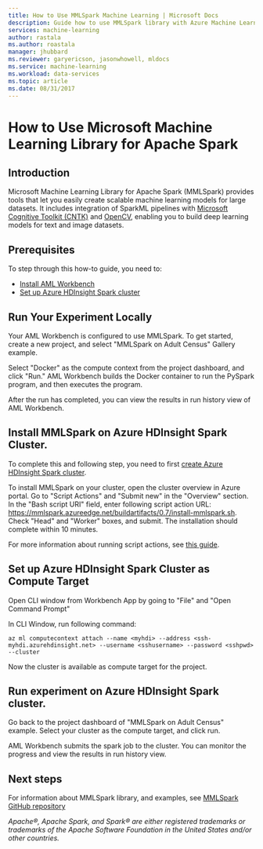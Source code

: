 ```yaml
---
title: How to Use MMLSpark Machine Learning | Microsoft Docs
description: Guide how to use MMLSpark library with Azure Machine Learning.
services: machine-learning
author: rastala
ms.author: roastala
manager: jhubbard
ms.reviewer: garyericson, jasonwhowell, mldocs
ms.service: machine-learning
ms.workload: data-services
ms.topic: article
ms.date: 08/31/2017
---
```

# How to Use Microsoft Machine Learning Library for Apache Spark

## Introduction

Microsoft Machine Learning Library for Apache Spark (MMLSpark)  provides tools that let you easily create scalable machine learning models for large datasets. It includes integration of SparkML pipelines with [Microsoft Cognitive Toolkit
(CNTK)](https://github.com/Microsoft/CNTK) and [OpenCV](http://www.opencv.org/), enabling you to build deep learning models for text and image datasets.

## Prerequisites
To step through this how-to guide, you need to:
- [Install AML Workbench](doc-template-how-to.md)
- [Set up Azure HDInsight Spark cluster](https://docs.microsoft.com/en-us/azure/hdinsight/hdinsight-apache-spark-jupyter-spark-sql)

## Run Your Experiment Locally

Your AML Workbench is configured to use MMLSpark. To get started, create a new project, and select "MMLSpark on Adult Census" Gallery example.

Select "Docker" as the compute context from the project dashboard, and click "Run." AML Workbench builds the Docker
container to run the PySpark program, and then executes the program.

After the run has completed, you can view the results in run history view of AML Workbench.

## Install MMLSpark on Azure HDInsight Spark Cluster.

To complete this and following step, you need to first [create Azure HDInsight Spark cluster](https://docs.microsoft.com/en-us/azure/hdinsight/hdinsight-apache-spark-jupyter-spark-sql).

To install MMLSpark on your cluster, open the cluster overview in Azure portal. Go to "Script Actions" and "Submit new" in the "Overview" section. In the
"Bash script URI" field, enter following script action URL:
<https://mmlspark.azureedge.net/buildartifacts/0.7/install-mmlspark.sh>. Check "Head" and "Worker" boxes, and submit. The installation should complete within 10 minutes.

For more information about running script actions, see [this
guide](https://docs.microsoft.com/en-us/azure/hdinsight/hdinsight-hadoop-customize-cluster-linux#use-a-script-action-during-cluster-creation).


## Set up Azure HDInsight Spark Cluster as Compute Target

Open CLI window from Workbench App by going to "File" and "Open Command Prompt"

In CLI Window, run following command:

```
az ml computecontext attach --name <myhdi> --address <ssh-myhdi.azurehdinsight.net> --username <sshusername> --password <sshpwd> --cluster
```

Now the cluster is available as compute target for the project.

## Run experiment on Azure HDInsight Spark cluster.

Go back to the project dashboard of "MMLSpark on Adult Census" example. Select your cluster as the compute target, and click run.

AML Workbench submits the spark job to the cluster. You can monitor the progress and view the results in run history view.

## Next steps
For information about MMLSpark library, and examples, see [MMLSpark GitHub repository](https://github.com/Azure/mmlspark)

*Apache®, Apache Spark, and Spark® are either registered trademarks or
trademarks of the Apache Software Foundation in the United States and/or other
countries.*
